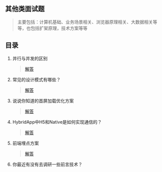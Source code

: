## 其他类面试题

> 主要包括：计算机基础、业务场景相关、浏览器原理相关、大数据相关等等，也包括扩架原理，技术方案等等
>
>

## 目录

1. 并行与并发的区别

   > [解答](./001.并行与并发的区别.md)

2. 常见的设计模式有哪些？

    > [解答](./002.常见的设计模式.md)

3. 说说你知道的首屏加载优化方案

    > [解答](./003.首屏加载优化方案.md)

4. HybridApp中H5和Native是如何实现通信的？

    > [解答](./004.HybridApp中H5和Native是如何实现通信的.md)
    
 5. 前端埋点方案
 
    > [解答](./005.前端埋点方案.md)
 
 6. 你最近有没有去调研一些前言技术？
    
